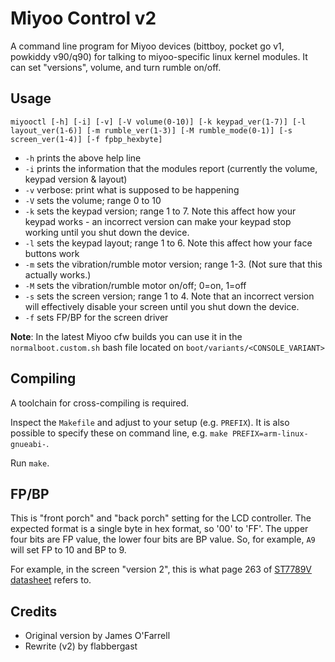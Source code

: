 # Miyoo Control v2

A command line program for Miyoo devices (bittboy, pocket go v1, powkiddy v90/q90) for talking to miyoo-specific linux kernel modules. It can set "versions", volume, and turn rumble on/off.

## Usage

`miyooctl [-h] [-i] [-v] [-V volume(0-10)] [-k keypad_ver(1-7)] [-l layout_ver(1-6)] [-m rumble_ver(1-3)] [-M rumble_mode(0-1)] [-s screen_ver(1-4)] [-f fpbp_hexbyte]`

* `-h` prints the above help line
* `-i` prints the information that the modules report (currently the volume, keypad version & layout)
* `-v` verbose: print what is supposed to be happening
* `-V` sets the volume; range 0 to 10
* `-k` sets the keypad version; range 1 to 7. Note this affect how your keypad works - an incorrect version can make your keypad stop working until you shut down the device.
* `-l` sets the keypad layout; range 1 to 6. Note this affect how your face buttons work
* `-m` sets the vibration/rumble motor version; range 1-3. (Not sure that this actually works.)
* `-M` sets the vibration/rumble motor on/off; 0=on, 1=off
* `-s` sets the screen version; range 1 to 4. Note that an incorrect version will effectively disable your screen until you shut down the device.
* `-f` sets FP/BP for the screen driver

**Note**: In the latest Miyoo cfw builds you can use it in the `normalboot.custom.sh` bash file located on `boot/variants/<CONSOLE_VARIANT>`

## Compiling

A toolchain for cross-compiling is required.

Inspect the `Makefile` and adjust to your setup (e.g. `PREFIX`). It is also possible to specify these on command line, e.g. `make PREFIX=arm-linux-gnueabi-`.

Run `make`.

## FP/BP

This is "front porch" and "back porch" setting for the LCD controller. The expected format is a single byte in hex format, so '00' to 'FF'. The upper four bits are FP value, the lower four bits are BP value. So, for example, `A9` will set FP to 10 and BP to 9.

For example, in the screen "version 2", this is what page 263 of [ST7789V datasheet](http://www.lcdwiki.com/res/MSP1141/ST7789VW_datasheet.pdf) refers to.

## Credits

* Original version by James O'Farrell
* Rewrite (v2) by flabbergast
